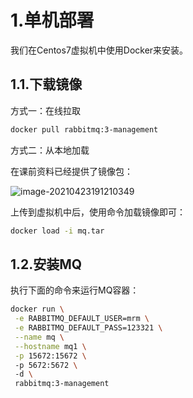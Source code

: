 # 1.单机部署

我们在Centos7虚拟机中使用Docker来安装。

## 1.1.下载镜像

方式一：在线拉取

``` sh
docker pull rabbitmq:3-management
```



方式二：从本地加载

在课前资料已经提供了镜像包：

![image-20210423191210349](assets/image-20210423191210349.png) 

上传到虚拟机中后，使用命令加载镜像即可：

```sh
docker load -i mq.tar
```

## 1.2.安装MQ

执行下面的命令来运行MQ容器：

```sh
docker run \
 -e RABBITMQ_DEFAULT_USER=mrm \
 -e RABBITMQ_DEFAULT_PASS=123321 \
 --name mq \
 --hostname mq1 \
 -p 15672:15672 \ 
 -p 5672:5672 \ 
 -d \
 rabbitmq:3-management
```